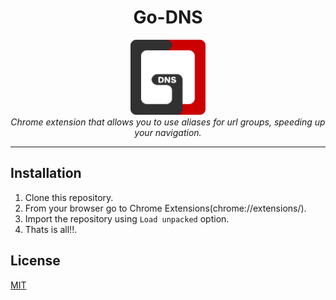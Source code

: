 <h1 align="center">Go-DNS</h1>

<p align="center">
  <img src="assets/logo128.png" width="120px" height="120px"/>
  <br>
  <i>Chrome extension that allows you to use aliases for url groups, speeding up your navigation.</i>
  <br>
</p>

<hr>

## Installation
1. Clone this repository.
2. From your browser go to Chrome Extensions(chrome://extensions/).
3. Import the repository using ``Load unpacked`` option.
4. Thats is all!!.

## License

[MIT](https://choosealicense.com/licenses/mit/)
